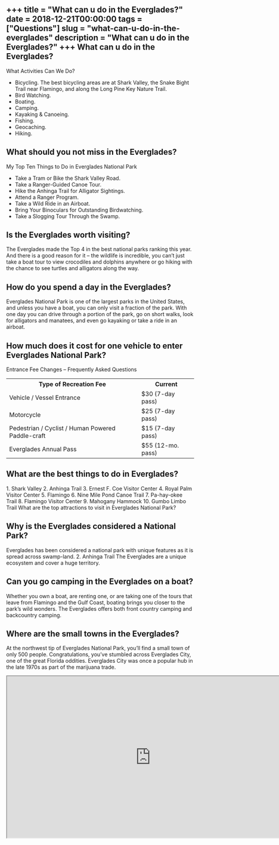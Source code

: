 +++
title = "What can u do in the Everglades?"
date = 2018-12-21T00:00:00
tags = ["Questions"]
slug = "what-can-u-do-in-the-everglades"
description = "What can u do in the Everglades?"
+++
What can u do in the Everglades?
--------------------------------

What Activities Can We Do?

- Bicycling. The best bicycling areas are at Shark Valley, the Snake Bight Trail near Flamingo, and along the Long Pine Key Nature Trail.
- Bird Watching.
- Boating.
- Camping.
- Kayaking &amp; Canoeing.
- Fishing.
- Geocaching.
- Hiking.

What should you not miss in the Everglades?
-------------------------------------------

My Top Ten Things to Do in Everglades National Park

- Take a Tram or Bike the Shark Valley Road.
- Take a Ranger-Guided Canoe Tour.
- Hike the Anhinga Trail for Alligator Sightings.
- Attend a Ranger Program.
- Take a Wild Ride in an Airboat.
- Bring Your Binoculars for Outstanding Birdwatching.
- Take a Slogging Tour Through the Swamp.

Is the Everglades worth visiting?
---------------------------------

The Everglades made the Top 4 in the best national parks ranking this year. And there is a good reason for it – the wildlife is incredible, you can’t just take a boat tour to view crocodiles and dolphins anywhere or go hiking with the chance to see turtles and alligators along the way.

How do you spend a day in the Everglades?
-----------------------------------------

Everglades National Park is one of the largest parks in the United States, and unless you have a boat, you can only visit a fraction of the park. With one day you can drive through a portion of the park, go on short walks, look for alligators and manatees, and even go kayaking or take a ride in an airboat.

How much does it cost for one vehicle to enter Everglades National Park?
------------------------------------------------------------------------

Entrance Fee Changes – Frequently Asked Questions

<table><tr><th>Type of Recreation Fee</th><th>Current</th></tr><tr><td>Vehicle / Vessel Entrance</td><td>$30 (7-day pass)</td></tr><tr><td>Motorcycle</td><td>$25 (7-day pass)</td></tr><tr><td>Pedestrian / Cyclist / Human Powered Paddle-craft</td><td>$15 (7-day pass)</td></tr><tr><td>Everglades Annual Pass</td><td>$55 (12-mo. pass)</td></tr></table>

What are the best things to do in Everglades?
---------------------------------------------

1\. Shark Valley 2. Anhinga Trail 3. Ernest F. Coe Visitor Center 4. Royal Palm Visitor Center 5. Flamingo 6. Nine Mile Pond Canoe Trail 7. Pa-hay-okee Trail 8. Flamingo Visitor Center 9. Mahogany Hammock 10. Gumbo Limbo Trail What are the top attractions to visit in Everglades National Park?

Why is the Everglades considered a National Park?
-------------------------------------------------

Everglades has been considered a national park with unique features as it is spread across swamp-land. 2. Anhinga Trail The Everglades are a unique ecosystem and cover a huge territory.

Can you go camping in the Everglades on a boat?
-----------------------------------------------

Whether you own a boat, are renting one, or are taking one of the tours that leave from Flamingo and the Gulf Coast, boating brings you closer to the park’s wild wonders. The Everglades offers both front country camping and backcountry camping.

Where are the small towns in the Everglades?
--------------------------------------------

At the northwest tip of Everglades National Park, you’ll find a small town of only 500 people. Congratulations, you’ve stumbled across Everglades City, one of the great Florida oddities. Everglades City was once a popular hub in the late 1970s as part of the marijuana trade.

<iframe allow="accelerometer; autoplay; clipboard-write; encrypted-media; gyroscope; picture-in-picture" allowfullscreen="" class="__youtube_prefs__  epyt-is-override  no-lazyload" data-no-lazy="1" data-origheight="433" data-origwidth="770" data-skipgform_ajax_framebjll="" height="433" id="_ytid_82351" loading="lazy" src="https://www.youtube.com/embed/5C1cnF_UVrE?enablejsapi=1&autoplay=0&cc_load_policy=0&cc_lang_pref=&iv_load_policy=1&loop=0&modestbranding=0&rel=1&fs=1&playsinline=0&autohide=2&theme=dark&color=red&controls=1&" title="YouTube player" width="770"></iframe>